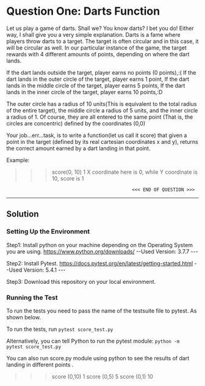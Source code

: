 # Question One: Darts Function

Let us play a game of darts. Shall we? You know darts? I bet you do! Either way, I shall give you a very simple explanation. Darts is a fame where players throw darts to a target. The target is often circular and in this case, it will be circular as well. In our particular instance of the game, the target rewards with 4 different amounts of points, depending on where the dart lands.

If the dart lands outside the target, player earns no points (0 points),:( 
If the dart lands in the outer circle of the target, player earns 1 point, 
If the dart lands in the middle circle of the target, player earns 5 points, 
If the dart lands in the inner circle of the target, player earns 10 points,:D

The outer circle has a radius of 10 units(This is equivalent to the total radius of the entire target), the middle circle a radius of 5 units, and the inner circle a radius of 1. Of course, they are all entered to the same point (That is, the circles are concentric) defined by the coordinates (0,0)

Your job...err...task, is to write a function(let us call it score) that given a point in the target (defined by its real cartesian coordinates x and y), returns the correct amount earned by a dart landing in that point.

Example:
>>> score(0, 10) 1
X coordinate here is 0, while Y coordinate is 10, score is 1 

                                                  <<< END OF QUESTION >>>
-------------------------------------------------------------------------------------------------------------------------------------
## Solution

### Setting Up the Environment

Step1: Install python on your machine depending on the Operating System you are using. https://www.python.org/downloads/
                  --Used Version: 3.7.7 ---

Step2: Install Pytest. https://docs.pytest.org/en/latest/getting-started.html
                   --Used Version: 5.4.1 ---


Step3: Download  this repository on your local environment.

### Running the Test

To run the tests you need to pass the name of the testsuite file to pytest. As shown below.

To run the tests, run `pytest score_test.py`

Alternatively, you can tell Python to run the pytest module:
`python -m pytest score_test.py`

You can also run score.py module using python  to see the results of  dart landing in different points .

   >>> score (0,10)
   >>> 1
   >>> score (0,5)
   >>> 5
   >>> score (0,1)
   >>> 10


